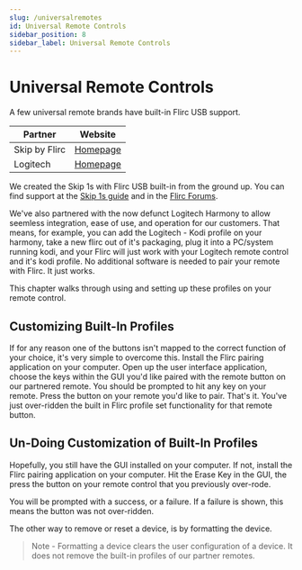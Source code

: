 ```yaml
---
slug: /universalremotes
id: Universal Remote Controls
sidebar_position: 8
sidebar_label: Universal Remote Controls
---
```

# Universal Remote Controls

A few universal remote brands have built-in Flirc USB support.


|Partner  |Website  |
|---------|---------|
|Skip by Flirc     |    [Homepage](https://flirc.tv/products/skip1s-remote-universal-remote-control?variant=43489094729960)     |
|Logitech     |    [Homepage](https://www.logitech.com/en-us/harmony-remotes)     |

We created the Skip 1s with Flirc USB built-in from the ground up. You can find support at the [Skip 1s guide](https://skip-org.gitbook.io/skip-remote-guide/) and in the [Flirc Forums](https://forum.flirc.tv/index.php?/forum/98-skip/). 

We've also partnered with the now defunct Logitech Harmony to allow seemless integration, ease of use, and operation for our customers. That means, for example, you can add the Logitech - Kodi profile on your harmony, take a new flirc out of it's packaging, plug it into a PC/system running kodi, and your Flirc will just work with your Logitech remote control and it's kodi profile. No additional software is needed to pair your remote with Flirc. It just works.

This chapter walks through using and setting up these profiles on your remote control.

## Customizing Built-In Profiles

If for any reason one of the buttons isn't mapped to the correct function of your choice, it's very simple to overcome this. Install the Flirc pairing application on your computer. Open up the user interface application, choose the keys within the GUI you'd like paired with the remote button on our partnered remote. You should be prompted to hit any key on your remote. Press the button on your remote you'd like to pair. That's it. You've just over-ridden the built in Flirc profile set functionality for that remote button.

## Un-Doing Customization of Built-In Profiles

Hopefully, you still have the GUI installed on your computer. If not, install the Flirc pairing application on your computer. Hit the Erase Key in the GUI, the press the button on your remote control that you previously over-rode.

You will be prompted with a success, or a failure. If a failure is shown, this means the button was not over-ridden.

The other way to remove or reset a device, is by formatting the device.

> Note - Formatting a device clears the user configuration of a device. It does not remove the built-in profiles of our partner remotes.

